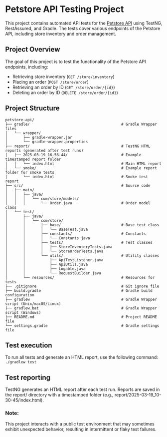 # Petstore API Testing Project

This project contains automated API tests for the [Petstore API](https://petstore.swagger.io/v2) using TestNG, RestAssured, and Gradle.
The tests cover various endpoints of the Petstore API, including store inventory and order management.

## Project Overview
The goal of this project is to test the functionality of the Petstore API endpoints, including:
- Retrieving store inventory (`GET /store/inventory`)
- Placing an order (`POST /store/order`)
- Retrieving an order by ID (`GET /store/order/{id}`)
- Deleting an order by ID (`DELETE /store/order/{id}`)

## Project Structure
````
petstore-api/
├── gradle/                                         # Gradle Wrapper files
│   └── wrapper/
│       ├── gradle-wrapper.jar
│       └── gradle-wrapper.properties
├── report/                                         # TestNG HTML reports (generated after test runs)
│   ├── 2025-03-19_16-56-44/                        # Example timestamped report folder
│   │   └── index.html                              # Main HTML report
│   └── smoke/                                      # Example report folder for smoke tests
│       └── index.html                              # Smoke test report
├── src/                                            # Source code
│   ├── main/                   
│   │   ├── java/               
│   │   │   └── com/store/models/
│   │   │       └── Order.java                      # Order model class    
│   └── test/                   
│       ├── java/               
│       │   └── com/store/
│       │       ├── base/                           # Base test class
│       │       │   └── BaseTest.java
│       │       ├── constants/                      # Constants
│       │       │   └── Constants.java
│       │       ├── tests/                          # Test classes
│       │       │   ├── StoreInventoryTests.java
│       │       │   └── StoreOrderTests.java
│       │       └── utils/                          # Utility classes
│       │           ├── ApiTestListener.java
│       │           ├── ApiUtils.java
│       │           ├── Logable.java
│       │           └── RequestBuilder.java
│       └── resources/                              # Resources for tests
├── .gitignore                                      # Git ignore file
├── build.gradle                                    # Gradle build configuration
├── gradlew                                         # Gradle Wrapper script (Unix/macOS/Linux)
├── gradlew.bat                                     # Gradle Wrapper script (Windows)
├── README.md                                       # Project README file
└── settings.gradle                                 # Gradle settings file
````
## Test execution
To run all tests and generate an HTML report, use the following command:
`./gradlew test`

## Test reporting 
TestNG generates an HTML report after each test run.
Reports are saved in the report/ directory with a timestamped folder (e.g., report/2025-03-19_10-30-45/index.html).
### Note:
This project interacts with a public test environment that may sometimes exhibit unexpected behavior, resulting in intermittent or flaky test failures.